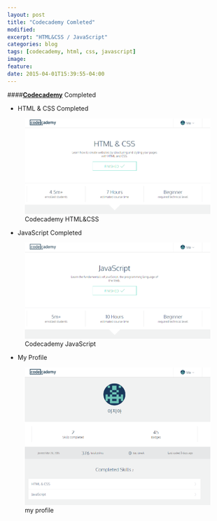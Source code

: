 ```yaml
---
layout: post
title: "Codecademy Comleted"
modified:
excerpt: "HTML&CSS / JavaScript"
categories: blog
tags: [codecademy, html, css, javascript]
image:
feature:
date: 2015-04-01T15:39:55-04:00
---
```


####[**Codecademy**][codecademy] Completed

- HTML & CSS Completed
<figure>
	<a href="/images/post_img/codecademy_1.png"><img src="/images/post_img/codecademy_1.png" alt="image"></a>
	<figcaption>Codecademy HTML&CSS</figcaption>
</figure>





- JavaScript Completed
<figure>
	<a href="/images/post_img/codecademy_2.png"><img src="/images/post_img/codecademy_2.png" alt="image"></a>
	<figcaption>Codecademy JavaScript</figcaption>
</figure>





- My Profile
<figure>
	<a href="/images/post_img/codecademy_3.png"><img src="/images/post_img/codecademy_3.png"></a>
	<figcaption>my profile</figcaption>
</figure>

[codecademy]: http://www.codecademy.com/learn